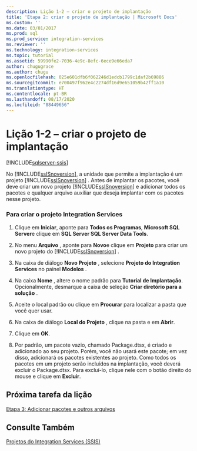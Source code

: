 ```yaml
---
description: Lição 1-2 – criar o projeto de implantação
title: 'Etapa 2: criar o projeto de implantação | Microsoft Docs'
ms.custom: ''
ms.date: 03/01/2017
ms.prod: sql
ms.prod_service: integration-services
ms.reviewer: ''
ms.technology: integration-services
ms.topic: tutorial
ms.assetid: 59990fe2-7036-4e9c-8efc-6ece9e66eda7
author: chugugrace
ms.author: chugu
ms.openlocfilehash: 025e601dfb6f062246d1edcb1799c1daf2b69886
ms.sourcegitcommit: e700497f962e4c2274df16d9e651059b42ff1a10
ms.translationtype: HT
ms.contentlocale: pt-BR
ms.lasthandoff: 08/17/2020
ms.locfileid: "88449656"
---
```

# <a name="lesson-1-2---creating-the-deployment-project"></a>Lição 1-2 – criar o projeto de implantação

[!INCLUDE[sqlserver-ssis](../includes/applies-to-version/sqlserver-ssis.md)]


No [!INCLUDE[ssISnoversion](../includes/ssisnoversion-md.md)], a unidade que permite a implantação é um projeto [!INCLUDE[ssISnoversion](../includes/ssisnoversion-md.md)] . Antes de implantar os pacotes, você deve criar um novo projeto [!INCLUDE[ssISnoversion](../includes/ssisnoversion-md.md)] e adicionar todos os pacotes e qualquer arquivo auxiliar que deseja implantar com os pacotes nesse projeto.  
  
### <a name="to-create-the-integration-services-project"></a>Para criar o projeto Integration Services  
  
1.  Clique em **Iniciar**, aponte para **Todos os Programas**, **Microsoft SQL Server**e clique em **SQL Server SQL Server Data Tools**.  
  
2.  No menu **Arquivo** , aponte para **Novo**e clique em **Projeto** para criar um novo projeto do [!INCLUDE[ssISnoversion](../includes/ssisnoversion-md.md)] .  
  
3.  Na caixa de diálogo **Novo Projeto** , selecione **Projeto do Integration Services** no painel **Modelos** .  
  
4.  Na caixa **Nome** , altere o nome padrão para **Tutorial de Implantação**. Opcionalmente, desmarque a caixa de seleção **Criar diretório para a solução** .  
  
5.  Aceite o local padrão ou clique em **Procurar** para localizar a pasta que você quer usar.  
  
6.  Na caixa de diálogo **Local do Projeto** , clique na pasta e em **Abrir**.  
  
7.  Clique em **OK**.  
  
8.  Por padrão, um pacote vazio, chamado Package.dtsx, é criado e adicionado ao seu projeto. Porém, você não usará este pacote; em vez disso, adicionará os pacotes existentes ao projeto. Como todos os pacotes em um projeto serão incluídos na implantação, você deverá excluir o Package.dtsx. Para excluí-lo, clique nele com o botão direito do mouse e clique em **Excluir**.  
  
## <a name="next-task-in-lesson"></a>Próxima tarefa da lição  
[Etapa 3: Adicionar pacotes e outros arquivos](../integration-services/lesson-1-3-adding-packages-and-other-files.md)  
  
## <a name="see-also"></a>Consulte Também  
[Projetos do Integration Services &#40;SSIS&#41;](~/integration-services/integration-services-ssis-projects-and-solutions.md)  
  
  
  


